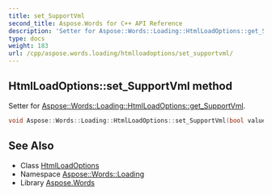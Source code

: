```yaml
---
title: set_SupportVml
second_title: Aspose.Words for C++ API Reference
description: 'Setter for Aspose::Words::Loading::HtmlLoadOptions::get_SupportVml.'
type: docs
weight: 183
url: /cpp/aspose.words.loading/htmlloadoptions/set_supportvml/
---
```

## HtmlLoadOptions::set_SupportVml method


Setter for [Aspose::Words::Loading::HtmlLoadOptions::get_SupportVml](../get_supportvml/).

```cpp
void Aspose::Words::Loading::HtmlLoadOptions::set_SupportVml(bool value)
```

## See Also

* Class [HtmlLoadOptions](../)
* Namespace [Aspose::Words::Loading](../../)
* Library [Aspose.Words](../../../)
